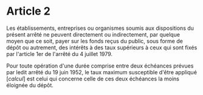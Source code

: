 # Article 2

Les établissements, entreprises ou organismes soumis aux dispositions du présent arrêté ne peuvent directement ou indirectement, par quelque moyen que ce soit, payer sur les fonds reçus du public, sous forme de dépôt ou autrement, des intérêts à des taux supérieurs à ceux qui sont fixés par l'article 1er de l'arrêté du 4 juillet 1979.

Pour toute opération d'une durée comprise entre deux échéances prévues par ledit arrêté du 19 juin 1952, le taux maximum susceptible d'être appliqué [*calcul*] est celui qui concerne celle de ces deux échéances la moins éloignée du dépôt.

